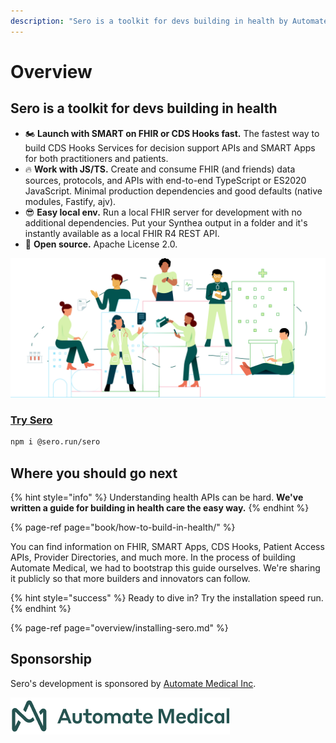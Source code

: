 ```yaml
---
description: "Sero is a toolkit for devs building in health by Automate Medical. With Sero, you can build patient apps and decision support APIs in JavaScript. \U0001F680"
---
```


# Overview

## Sero is a toolkit for devs building in health

* 🏍️ **Launch with SMART on FHIR or CDS Hooks fast.** The fastest way to build CDS Hooks Services for decision support APIs and SMART Apps for both practitioners and patients.
* 🔥 **Work with JS/TS.** Create and consume FHIR \(and friends\) data sources, protocols, and APIs with end-to-end TypeScript or ES2020 JavaScript. Minimal production dependencies and good defaults \(native modules, Fastify, ajv\).
* 😎 **Easy local env.** Run a local FHIR server for development with no additional dependencies. Put your Synthea output in a folder and it's instantly available as a local FHIR R4 REST API.
* 📖 **Open source.** Apache License 2.0.

![](.gitbook/assets/group-149.png)

### [Try Sero](https://github.com/automate-medical/sero)

```bash
npm i @sero.run/sero
```

## Where you should go next

{% hint style="info" %}
Understanding health APIs can be hard. **We've written a guide for building in health care the easy way.**
{% endhint %}

{% page-ref page="book/how-to-build-in-health/" %}

You can find information on FHIR, SMART Apps, CDS Hooks, Patient Access APIs, Provider Directories, and much more. In the process of building Automate Medical, we had to bootstrap this guide ourselves. We're sharing it publicly so that more builders and innovators can follow.

{% hint style="success" %}
Ready to dive in? Try the installation speed run.
{% endhint %}

{% page-ref page="overview/installing-sero.md" %}







## Sponsorship

Sero's development is sponsored by [Automate Medical Inc](https://www.automatemedical.com/).

![](.gitbook/assets/logo-2x.png)



